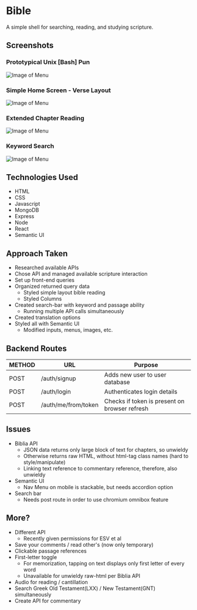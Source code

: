 # Bible
A simple shell for searching, reading, and studying scripture.

## Screenshots
### Prototypical Unix [Bash] Pun
![Image of Menu](https://freekev.github.io/assets/BBCLI.png)
### Simple Home Screen - Verse Layout
![Image of Menu](https://freekev.github.io/assets/BB2Simp.png)
### Extended Chapter Reading
![Image of Menu](https://freekev.github.io/assets/BB2Greek.png)
### Keyword Search  
![Image of Menu](https://freekev.github.io/assets/BB2Search.png)

## Technologies Used
* HTML
* CSS
* Javascript
* MongoDB
* Express
* Node
* React
* Semantic UI

## Approach Taken
* Researched available APIs
* Chose API and managed available scripture interaction
* Set up front-end queries
* Organized returned query data
  - Styled simple layout bible reading
  - Styled Columns
* Created search-bar with keyword and passage ability
  - Running multiple API calls simultaneously
* Created translation options
* Styled all with Semantic UI
  - Modified inputs, menus, images, etc.

## Backend Routes
METHOD | URL | Purpose
--- | --- | ---
POST | /auth/signup | Adds new user to user database
POST | /auth/login | Authenticates login details
POST | /auth/me/from/token | Checks if token is present on browser refresh

## Issues
* Biblia API
  - JSON data returns only large block of text for chapters, so unwieldy
  - Otherwise returns raw HTML, without html-tag class names (hard to style/manipulate)
  - Linking text reference to commentary reference, therefore, also unwieldy
* Semantic UI
  - Nav Menu on mobile is stackable, but needs accordion option
* Search bar
  - Needs post route in order to use chromium omnibox feature

## More?
* Different API  
  - Recently given permissions for ESV et al
* Save your comments / read other's (now only temporary)
* Clickable passage references
* First-letter toggle
  - For memorization, tapping on text displays only first letter of every word
  - Unavailable for unwieldy raw-html per Biblia API
* Audio for reading / cantillation
* Search Greek Old Testament(LXX) / New Testament(GNT) simultaneously
* Create API for commentary
